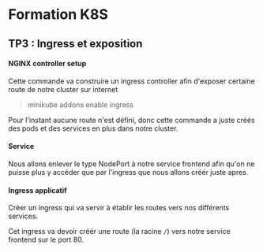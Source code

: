 # Formation K8S

## TP3 : Ingress et exposition

#### NGINX controller setup

Cette commande va construire un ingress controller afin d'exposer certaine route de notre cluster sur internet 

> minikube addons enable ingress

Pour l'instant aucune route n'est défini, donc cette commande a juste créés des pods et des services en plus dans notre cluster.

#### Service

Nous allons enlever le type NodePort à notre service frontend afin qu'on ne puisse plus y accéder que par l'ingress que nous allons créér juste apres.

#### Ingress applicatif

Créer un ingress qui va servir à établir les routes vers nos différents services.

Cet ingress va devoir créér une route (la racine `/`) vers notre service frontend sur le port 80.

